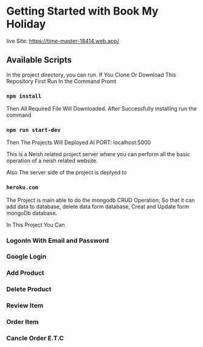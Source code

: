 # Getting Started with Book My Holiday
 live Site: https://time-master-18414.web.app/



## Available Scripts

In the project directory, you can run.
If You Clone Or Download This Repository First Run In the Command Promt 

### `npm install`

Then All Required File Will Downloaded.
After Successfully installing run the command

### `npm run start-dev`

Then The Projects Will Deployed Al PORT: localhost:5000

This is a Neish related project server where you can perform all the basic operation of a neish related website.

Also The server side of the project is deplyed to 
### `heroku.com`

The Project is main able to do the mongodb CRUD Operation;
So that it can add data to database,
delete data form database, Creat and Update form mongoDb database.

In This Project You Can
### LogonIn With Email and Password
### Google Login
### Add Product
### Delete Product
### Review Item
### Order Item
### Cancle Order E.T.C